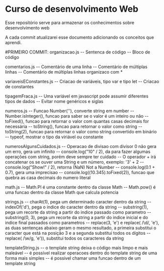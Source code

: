 # Curso de desenvolvimento Web
Esse repositório serve para armazenar os conhecimentos sobre desenvolvimento web

A cada commit atualizarei esse documento adicionando os conceitos que aprendi.


#PRIMEIRO COMMIT:
  organizacao.js
  -- Sentenca de código
  -- Bloco de código

  comentarios.js
  -- Comentário de uma linha
  -- Comentário de múltiplas linhas
  -- Comentário de múltiplas linhas organizaco com *

  variaveisEConstantes.js
  -- Criacao de variáveis, tipo var e tipo let
  -- Criacao de constantes

  tipagemFraca.js
  -- Uma variável em javascript pode assumir diferentes tipos de dados
  -- Evitar nome genéricos e siglas

  numeros.js
  -- Funcao Number(''), converte string em number
  -- Number.isInteger(), funcao para saber se o valor é um inteiro ou não
  -- toFixed(), funcao para retornar o valor com quantas casas decimais for necessária
  -- toString(), funcao para retornar o valor como string
  -- toString(2), funcao para retornar o valor como string convertido em binário
  -- typeof, mostrar o tipo da viriável ou constante

  numerosAlgunsCuidados.js
  -- Operacao de divisao com divisor 0 não gera um erro, gera um infinito
  -- console.log("10" / 2), da para fazer algumas operações com string, porém deve sempre ter cuidado
  -- O operador + irá concatenar os se ouver uma String e um número, exemplo: '3' + 2
  -- console.log("Show!" / 2), retorna (NaN) Not a Number
  -- console.log(0.1 + 0.7), gera uma imprecisao
  -- console.log((10.345).toFixed(2)), funcao que quebra as casa decimais do numero literal

  math.js
  -- Math.PI é uma constante dentro da classe Math
  -- Math.pow() é uma funcao dentro da classe Math que calcula potencia

  strings.js
  -- charAt(1), pega um determinado caracter dentro da string 
  -- indexOf('d'), pega o indice do caracter dentro da string
  -- substring(1), pega um recorte da string a partir do indice passado como parametro
  -- substring(0, 3), pega um recorte da string a partir do indice inicial e do indice final passados como parametros
  -- replace(3, 'e') e replace( /\d/,  'e'), as duas sentenças abaixo geram o mesmo resultado, a primeira substitui o caracter que está na posição 3 e a segunda substitui todos os dígitos
  -- replace( /\w/g,  'e')), substitui todos os caracteres da string

  templateString.js
  -- o template string deixa o código mais limpo e mais maleável 
  -- é possível realizar operacoes dentro do template string de uma forma mais simples
  -- é possivel chamar uma funcao dentro de um template string
